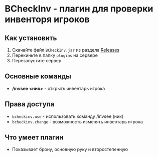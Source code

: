 # BCheckInv - плагин для проверки инвенторя игроков

## Как установить
1. Скачайте файл `BCheckInv.jar` из раздела [Releases](https://github.com/BananosmePLay/BCheckInv/releases)
2. Перекиньте в папку `plugins` на сервере
3. Перезапустите сервер

## Основные команды
- **/invsee <ник>** - открыть инвентарь игрока

## Права доступа
- `bcheckinv.use` - использовать команду /invsee (ник)
- `bcheckinv.change` - возможность изменять инвентарь игрока

## Что умеет плагин
- Показывает брону, основную руку и второстепенную
